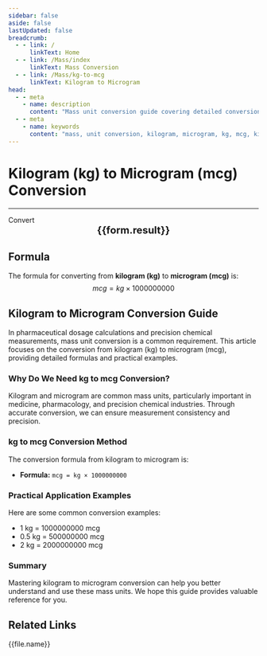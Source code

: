 ```yaml
---
sidebar: false
aside: false
lastUpdated: false
breadcrumb:
  - - link: /
      linkText: Home
  - - link: /Mass/index
      linkText: Mass Conversion
  - - link: /Mass/kg-to-mcg
      linkText: Kilogram to Microgram
head:
  - - meta
    - name: description
      content: "Mass unit conversion guide covering detailed conversion formulas and explanations from kilogram (kg) to microgram (mcg)."
  - - meta
    - name: keywords
      content: "mass, unit conversion, kilogram, microgram, kg, mcg, kilogram to microgram, mass conversion guide"
---
```

# Kilogram (kg) to Microgram (mcg) Conversion
---
<script setup>
import { onMounted, reactive, inject, ref } from 'vue'
import { NButton, NForm, NFormItem, NInput, NInputNumber, NSelect, NCard, useMessage,NGrid ,NGi } from 'naive-ui'
import { defineClientComponent } from 'vitepress'
import { Mass } from '../files';

const convert = inject('convert')

const form = reactive({
  number: null,
  result: '',
})

const convertHandler = () => {
  if (form.number !== null && !isNaN(form.number)) {
    const convertedValue = parseFloat(form.number) * 1000000000
    form.result = `${form.number}kg = ${convertedValue.toFixed(0)}mcg`
  } else {
    form.result = 'Please enter a valid number.'
  }
}
</script>

<n-form size="large" :model="form">
  <n-form-item label="Kilogram (kg)">
    <n-input-number v-model:value="form.number" placeholder="Enter kilograms" style="width: 100%" />
  </n-form-item>
  <n-form-item>
    <n-button type="info" @click="convertHandler" block>Convert</n-button>
  </n-form-item>
</n-form>

<n-card  embedded :bordered="false" hoverable>
  <div  style="text-align:center;font-size:20px;">
    <strong>{{form.result}}</strong>
  </div>
</n-card>

## Formula

The formula for converting from **kilogram (kg)** to **microgram (mcg)** is:
$$ mcg = kg \times 1000000000 $$

## Kilogram to Microgram Conversion Guide

In pharmaceutical dosage calculations and precision chemical measurements, mass unit conversion is a common requirement. This article focuses on the conversion from kilogram (kg) to microgram (mcg), providing detailed formulas and practical examples.

### Why Do We Need kg to mcg Conversion?

Kilogram and microgram are common mass units, particularly important in medicine, pharmacology, and precision chemical industries. Through accurate conversion, we can ensure measurement consistency and precision.

### kg to mcg Conversion Method

The conversion formula from kilogram to microgram is:

- **Formula:** `mcg = kg × 1000000000`

### Practical Application Examples

Here are some common conversion examples:

- 1 kg = 1000000000 mcg
- 0.5 kg = 500000000 mcg
- 2 kg = 2000000000 mcg

### Summary

Mastering kilogram to microgram conversion can help you better understand and use these mass units. We hope this guide provides valuable reference for you.

## Related Links
<n-grid x-gap="12" :cols="2">
  <n-gi v-for="(file, index) in Mass" :key="index">
    <n-button
      text
      tag="a"
      :href="file.path"
      type="info"
    >
      {{file.name}}
    </n-button>
  </n-gi>
</n-grid>